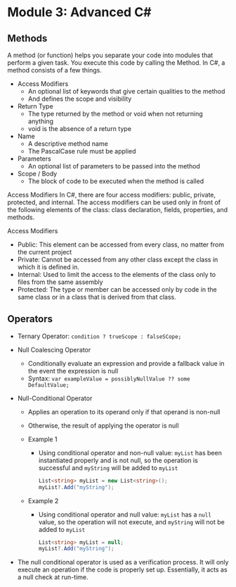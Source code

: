 # Module 3: Advanced C#

## Methods
A method (or function) helps you separate your code into modules that perform a given task. You execute this code by calling the Method. In C#, a method consists of a few things.
- Access Modifiers
  - An optional list of keywords that give certain qualities to the method
  - And defines the scope and visibility
- Return Type
  - The type returned by the method or void when not returning anything
  - void is the absence of a return type
- Name
  - A descriptive method name
  - The PascalCase rule must be applied
- Parameters
  - An optional list of parameters to be passed into the method
- Scope / Body
  - The block of code to be executed when the method is called

Access Modifiers
In C#, there are four access modifiers: public, private, protected, and internal. The access modifiers can be used only in front of the following elements of the class: class declaration, fields, properties, and methods.

Access Modifiers
- Public: This element can be accessed from every class, no matter from the current project
- Private: Cannot be accessed from any other class except the class in which it is defined in.
- Internal: Used to limit the access to the elements of the class only to files from the same assembly
- Protected: The type or member can be accessed only by code in the same class or in a class that is derived from that class.

## Operators
- Ternary Operator: ```condition ? trueScope : falseSCope;```

- Null Coalescing Operator
  - Conditionally evaluate an expression and provide a fallback value in the event the expression is null
  - Syntax:
    ```var exampleValue = possiblyNullValue ?? some DefaultValue;```

- Null-Conditional Operator
  - Applies an operation to its operand only if that operand is non-null
  - Otherwise, the result of applying the operator is null
  - Example 1
    - Using conditional operator and non-null value:
      ```myList``` has been instantiated properly and is not null, so the operation is successful and ```myString``` will be added to ```myList```
        ```csharp
        List<string> myList = new List<string>();
        myList?.Add("myString");
        ```

  - Example 2
    - Using conditional operator and null value:
      ```myList``` has a ```null``` value, so the operation will not execute, and ```myString``` will not be added to ```myList```
        ```csharp
        List<string> myList = null;
        myList?.Add("myString");
        ```
 - The null conditional operator is used as a verification process. It will only execute an operation if the code is properly set up. Essentially, it acts as a null check at run-time.
 